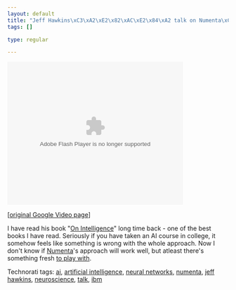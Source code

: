 ```yaml
--- 
layout: default
title: "Jeff Hawkins\xC3\xA2\xE2\x82\xAC\xE2\x84\xA2 talk on Numenta\xC3\xA2\xE2\x82\xAC\xE2\x84\xA2s technology"
tags: []

type: regular

---
```

<p><embed id="VideoPlayback" style="width: 400px; height: 326px" src="http://video.google.com/googleplayer.swf?docId=-2500845581503718756&amp;hl=en" type="application/x-shockwave-flash" flashvars=""></p> <p>[<a title="Jeff Hawkins at IBM" href="http://video.google.com/videoplay?docid=-2500845581503718756&amp;q=numenta">original Google Video page</a>]</p> <p></embed>I have read his book "<a href="http://www.amazon.com/Intelligence-Jeff-Hawkins/dp/0805074562">On Intelligence</a>"&nbsp;long time back&nbsp;- one of the best books I have read. Seriously if you have taken an AI course in college, it somehow feels like something is wrong with the whole approach. Now I don't know if <a href="http://www.numenta.com">Numenta</a>'s approach will work well, but atleast there's something fresh <a href="http://www.numenta.com/for-developers/education.php">to play with</a>. </p> <div class="wlWriterSmartContent" id="0767317B-992E-4b12-91E0-4F059A8CECA8:d471e32e-0c2f-4ce7-a7b4-aa88b223e945" contenteditable="false" style="padding-right: 0px; display: inline; padding-left: 0px; padding-bottom: 0px; margin: 0px; padding-top: 0px">Technorati tags: <a href="http://technorati.com/tags/ai" rel="tag">ai</a>, <a href="http://technorati.com/tags/artificial%20intelligence" rel="tag">artificial intelligence</a>, <a href="http://technorati.com/tags/neural%20networks" rel="tag">neural networks</a>, <a href="http://technorati.com/tags/numenta" rel="tag">numenta</a>, <a href="http://technorati.com/tags/jeff%20hawkins" rel="tag">jeff hawkins</a>, <a href="http://technorati.com/tags/neuroscience" rel="tag">neuroscience</a>, <a href="http://technorati.com/tags/talk" rel="tag">talk</a>, <a href="http://technorati.com/tags/ibm" rel="tag">ibm</a></div>
